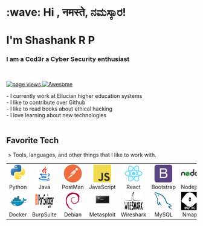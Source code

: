 <h1 align="left" id="macropower-title">:wave: Hi , नमस्ते, ನಮಸ್ಕಾರ! </h1>
<h1 align="left" id="macropower-title">I'm Shashank R P</h1>
<h3 align="left">I am a Cod3r a Cyber Security enthusiast</h3>
 <p align="left">
<a href="https://github.com/shashankrp">
<img src="https://komarev.com/ghpvc/?username=shashankrp" alt="page views" />
</a>
</a>
<a href="#">
<img alt="Awesome" src="https://awesome.re/mentioned-badge.svg">
</a>
</p>
- I currently work at Ellucian higher education systems<br>
- I like to contribute over Github <br>
- I like to read books about ethical hacking<br>
- I love learning about new technologies<br>
 <h2 align="left" id="shashanktechno">Favorite Tech</h2>
 > Tools, languages, and other things that I like to work with.
 <table>
<tr>
<td align="center" width="96">
<a href="#shashanktechno">
<img src="./assets/python-original.svg" width="48" height="48" alt="Python" />
</a>
<br>Python
</td>
  
<td align="center" width="96">
<a href="#shashanktechno">
<img src="./assets/icons8-java.svg" width="48" height="48" alt="Java" />
</a>
<br>Java
</td>
  
<td align="center" width="96">
<a href="#shashanktechno">
<img src="./assets/postman-icon.svg" width="48" height="48" alt="PostMan">
</a>
<br>PostMan
</td>
<td align="center" width="96">
<a href="#shashanktechno">
<img src="./assets/javascript-original.svg" width="48" height="48" alt="JavaScript" />
</a>
<br>JavaScript
</td>
<td align="center" width="96">
<a href="#shashanktechno" >
<img src="./assets/react-original.svg" width="48" height="48" alt="React" />
</a>
<br>React
</td>
<td align="center" width="96">
<a href="#shashanktechno">
<img src="./assets/bootstrap-plain.svg" width="48" height="48" alt="Bootstrap" />
</a>
<br>Bootstrap
</td>
<td align="center" width="96">
<a href="#shashanktechno">
<img src="./assets/icons8-nodejs.svg" width="48" height="48" alt="Nodejs" />
</a>
<br>Nodejs</td>
</tr>
<tr>
<td align="center" width="96"> 
<a href="#shashanktechno" >
<img src="./assets/docker-original.svg" width="48" height="48" alt="Docker" />
</a>
<br>Docker
</td>
<td align="center" width="96">
<a href="#shashanktechno" >
<img src="./assets/portswigger-logo.svg" width="48" height="48" alt="BurpSuite"
/>
</a>
<br>BurpSuite
</td>
<td align="center" width="96">
<a href="#shashanktechno">
<img src="./assets/debian-original.svg" width="48" height="48" alt="Debian" />
</a>
<br>Debian
</td>
<td align="center" width="96">
<a href="#shashanktechno">
<img src="./assets/metasploit.svg" width="48" height="48" alt="Metasploit" />
</a>
<br>Metasploit
</td>
<td align="center" width="96">
<a href="#shashanktechno">
<img src="./assets/wireshark_logo.svg" width="48" height="48" alt="Wireshark" />
</a>
<br>Wireshark
</td>
<td align="center" width="96">
<a href="#shashanktechno">
<img src="./assets/mysql-original.svg" width="48" height="48" alt="MySQL" />
</a>
<br>MySQL
</td>
<td align="center" width="96">
<a href="#shashanktechno" >
<img src="./assets/nmap.svg" width="48" height="48" alt="Nmap" />
</a>
<br>Nmap
</td>
</a>
</td>
</tr>
</table>
